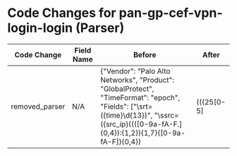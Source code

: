 # Code Changes for pan-gp-cef-vpn-login-login (Parser)

| Code Change | Field Name | Before | After |
|-------------|------------|--------|-------|
| removed_parser | N/A | {"Vendor": "Palo Alto Networks", "Product": "GlobalProtect", "TimeFormat": "epoch", "Fields": ["\srt=({time}\d{13})", "\ssrc=({src_ip}((([0-9a-fA-F.]{0,4}):{1,2}){1,7}([0-9a-fA-F]){0,4})|(((25[0-5]|(2[0-4]|1\d|[0-9]|)\d)\.?\b){4}))(:({src_port}\d+))?", "\sdst=({dest_ip}((([0-9a-fA-F.]{0,4}):{1,2}){1,7}([0-9a-fA-F]){0,4})|(((25[0-5]|(2[0-4]|1\d|[0-9]|)\d)\.?\b){4}))(:({dest_port}\d+))?", "\ssuser=(({domain}[^\\=]+?)\\+)?({user}[\w\.\-\!\#\^\~]{1,40}\$?)\s+\w+=", "\sdvchost=({host}[\w\-.]+?)\s+\w+=", "\scs2=({result}[^=]+)\s+\w+=", "\smsg=({event_name}[^=]+?)\s+\w+=", "cs6=({os}[^=]+?)\s+\w+=", "sourceGeoCountryCode=({src_country}[^=]+?)\s+\w+=", "({app}GLOBALPROTECT)"], "Name": "pan-gp-cef-vpn-login-login", "Conditions": ["CEF:", "|Palo Alto Networks|PAN-OS|", "|GLOBALPROTECT|", "msg=login"], "ParserVersion": "v1.0.0"} | N/A |